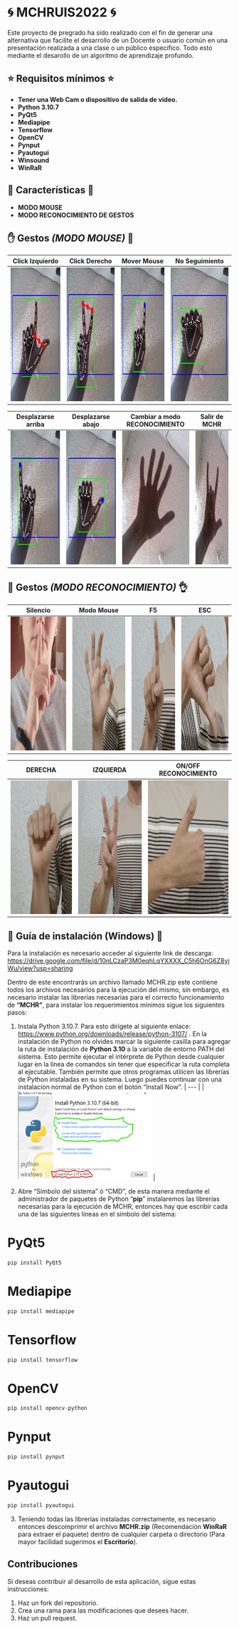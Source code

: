 
# :cyclone: MCHRUIS2022 :cyclone:
Este proyecto de pregrado ha sido realizado con el fin de generar una alternativa que facilite el desarrollo de un Docente o usuario común en una presentación realizada a una clase o un público específico. Todo esto mediante el desarollo de un algoritmo de aprendizaje profundo.

## :star: Requisitos mínimos :star:
*	**Tener una Web Cam o dispositivo de salida de video.**
*	**Python 3.10.7**
*	**PyQt5**
*	**Mediapipe** 
*	**Tensorflow** 
* **OpenCV** 
*	**Pynput** 
*	**Pyautogui** 
*	**Winsound** 
*	**WinRaR**



## :milky_way: Características :milky_way:
* **MODO MOUSE**
* **MODO RECONOCIMIENTO DE GESTOS**

## :hand: Gestos *(MODO MOUSE)* 👊
| Click Izquierdo | Click Derecho | Mover Mouse | No Seguimiento |
| --- | --- | --- | --- |
| <img src="images/click_izquierdo.png" width="300" height="300"> | <img src="images/click_derecho.png" width="300" height="300"> | <img src="images/mover_mouse.png" width="300" height="300"> | <img src="images/no_seguimiento.png" width="300" height="300"> |

| Desplazarse arriba | Desplazarse abajo | Cambiar a modo RECONOCIMIENTO | Salir de MCHR |
| --- | --- | --- | --- |
| <img src="images/up_scroll.png" width="300" height="300"> | <img src="images/down_scroll.png" width="300" height="300"> | <img src="images/cambiar_a _modo_reconocimiento.png" width="300" height="300"> | <img src="images/salir_de_mchr.png" width="300" height="300"> |

## 🤙 Gestos *(MODO RECONOCIMIENTO)* 👌
| Silencio | Modo Mouse | F5 | ESC |
| --- | --- | --- | --- |
| <img src="images/silencio2.png" width="300" height="300"> | <img src="images/OK.png" width="300" height="300"> | <img src="images/ONE.png" width="300" height="300"> | <img src="images/DISLIKE.png" width="300" height="300"> |

| DERECHA | IZQUIERDA | ON/OFF RECONOCIMIENTO |
| --- | --- | --- | 
| <img src="images/FIST.png" width="300" height="300"> | <img src="images/peace.png" width="300" height="300"> | <img src="images/LIKE.png" width="300" height="300"> | 






## 👷 Guía de instalación (Windows) 🔧
Para la instalación es necesario acceder al siguiente link de descarga: https://drive.google.com/file/d/10nLCzaP3M0eqhLqYXXXX_C5h6OnG6Z8yjWu/view?usp=sharing

Dentro de este encontrarás un archivo llamado MCHR.zip este contiene todos los archivos necesarios para la ejecución del mismo, sin embargo, es necesario instalar las librerías necesarias para el correcto funcionamiento de **“MCHR”**, para instalar los requerimientos mínimos sigue los siguientes pasos:

1. Instala Python 3.10.7. Para esto dirígete al siguiente enlace: https://www.python.org/downloads/release/python-3107/ . En la instalación de Python no olvides marcar la siguiente casilla para agregar la ruta de instalación de **Python 3.10** a la variable de entorno PATH del sistema. Esto permite ejecutar el intérprete de Python desde cualquier lugar en la línea de comandos sin tener que especificar la ruta completa al ejecutable. También permite que otros programas utilicen las librerías de Python instaladas en su sistema. Luego puedes continuar con una instalación normal de Python con el botón “Install Now”.
| --- |
| <img src="images/pythonsetup.png" width="300" height="200"> |

2. Abre “Símbolo del sistema” ó “CMD”, de esta manera mediante el administrador de paquetes de Python “**pip**” instalaremos las librerías necesarias para la ejecución de MCHR, entonces hay que escribir cada una de las siguientes líneas en el símbolo del sistema:

# PyQt5
```python 
pip install PyQt5
```
# Mediapipe
```python 
pip install mediapipe
```
# Tensorflow
```python 
pip install tensorflow
```
# OpenCV
```python 
pip install opencv-python
```
# Pynput
```python 
pip install pynput
```
# Pyautogui
```python 
pip install pyautogui
```
3. Teniendo todas las librerías instaladas correctamente, es necesario entonces descomprimir el archivo **MCHR.zip** (Recomendación **WinRaR** para extraer el paquete) dentro de cualquier carpeta o directorio (Para mayor facilidad sugerimos el **Escritorio**).





## Contribuciones
Si deseas contribuir al desarrollo de esta aplicación, sigue estas instrucciones:
1. Haz un fork del repositorio.
2. Crea una rama para las modificaciones que desees hacer.
3. Haz un pull request.

